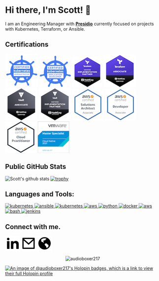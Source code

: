 # Hi there, I'm Scott! 👋

I am an Engineering Manager with **[Presidio](https://presidio.com/)** currently focused on projects with Kubernetes, Terraform, or Ansible.

## Certifications
  [![CKA](https://raw.githubusercontent.com/audioboxer217/audioboxer217/master/certs/cka.png)](https://www.credly.com/badges/922356d4-fb6b-42dc-b475-dad0c0532dd3/public_url)
  [![CKAD](https://raw.githubusercontent.com/audioboxer217/audioboxer217/master/certs/ckad.png)](https://www.credly.com/badges/9df4e58d-b065-4b0f-8702-155310058caa/public_url)
  [![Terraform CHIP](https://raw.githubusercontent.com/audioboxer217/audioboxer217/master/certs/tf-chip.png)](https://www.credly.com/badges/97fc3c3d-1518-4a2a-9489-946e7ef616ac/public_url)
  [![Terraform Associate](https://raw.githubusercontent.com/audioboxer217/audioboxer217/master/certs/tf.png)](https://www.credly.com/badges/55293484-eda3-4c5c-87f7-c4d86e455b69/public_url)
  [![Vault Associate](https://raw.githubusercontent.com/audioboxer217/audioboxer217/master/certs/vault.png)](https://www.credly.com/badges/328c4608-7b47-4648-88e4-2deb3f6fa54a/public_url)
  [![Vault CHIP](https://raw.githubusercontent.com/audioboxer217/audioboxer217/master/certs/vault-chip.png)](https://www.credly.com/badges/e1b75daf-9730-4857-a938-a34e38454c17/public_url)
  [![AWS Solutions Architect Associate](https://raw.githubusercontent.com/audioboxer217/audioboxer217/master/certs/aws_saa.png)](https://www.credly.com/badges/d5c957f8-b9ec-4714-b9a6-ff32938eee87/public_url)
  [![AWS Developer Associate](https://raw.githubusercontent.com/audioboxer217/audioboxer217/master/certs/aws_da.png)](https://www.credly.com/badges/efcef512-45ba-4d79-8f2f-136b97201c9a/public_url")
  [![AWS Cloud Practioner](https://raw.githubusercontent.com/audioboxer217/audioboxer217/master/certs/aws_cp.png)](https://www.credly.com/badges/4b05d6c0-2bc5-44e8-a865-2b1a44efc1f7/public_url)
  [![VMware Certified Master Specialist - Cloud Native 2021](https://raw.githubusercontent.com/audioboxer217/audioboxer217/master/certs/vmw_ms_cloud-native.png)](https://www.credly.com/badges/92edb696-b4ab-425d-b82d-cac4b370c295/public_url)


## Public GitHub Stats
  
![Scott's github stats](https://github-readme-stats.vercel.app/api?username=audioboxer217&show_icons=true)
[![trophy](https://github-profile-trophy.vercel.app/?username=audioboxer217&rank=SSS,SS,S,AAA,AA,A,B)](https://github.com/ryo-ma/github-profile-trophy)

## Languages and Tools:
<p align="left">
  <a href="https://kubernetes.io" target="_blank" rel="noreferrer"> <img src="https://www.vectorlogo.zone/logos/kubernetes/kubernetes-icon.svg" alt="kubernetes" width="40" height="40"/> </a>
  <a href="https://ansible.com" target="_blank" rel="noreferrer"> <img src="https://cdn.jsdelivr.net/gh/devicons/devicon/icons/ansible/ansible-original.svg" alt="ansible" width="40" height="40"/> </a>
  <a href="https://terraform.io" target="_blank" rel="noreferrer"> <img src="https://cdn.jsdelivr.net/gh/devicons/devicon/icons/terraform/terraform-original.svg" alt="kubernetes" width="40" height="40"/> </a>
  <a href="https://packer.io" target="_blank" rel="noreferrer"> <img src="https://cdn.jsdelivr.net/gh/devicons/devicon/icons/packer/packer-original.svg" alt="aws" width="40" height="40"/> </a>
  <a href="https://www.python.org" target="_blank" rel="noreferrer"> <img src="https://cdn.jsdelivr.net/gh/devicons/devicon/icons/python/python-original.svg" alt="python" width="40" height="40"/> </a> 
  <a href="https://www.docker.com/" target="_blank" rel="noreferrer"> <img src="https://cdn.jsdelivr.net/gh/devicons/devicon/icons/docker/docker-original-wordmark.svg" alt="docker" width="40" height="40"/> </a>
  <a href="https://aws.amazon.com" target="_blank" rel="noreferrer"> <img src="https://cdn.jsdelivr.net/gh/devicons/devicon/icons/amazonwebservices/amazonwebservices-original.svg" alt="aws" width="40" height="40"/> </a>
  <a href="https://www.gnu.org/software/bash/" target="_blank" rel="noreferrer"> <img src="https://cdn.jsdelivr.net/gh/devicons/devicon/icons/bash/bash-original.svg" alt="bash" width="40" height="40"/> </a>
  <a href="https://www.jenkins.io" target="_blank" rel="noreferrer"> <img src="https://cdn.jsdelivr.net/gh/devicons/devicon/icons/jenkins/jenkins-original.svg" alt="jenkins" width="40" height="40"/> </a>
</p>

## Connect with me.
<a href="https://www.linkedin.com/in/scotteppler/" alt="Linkedin"><img src="https://raw.githubusercontent.com/audioboxer217/audioboxer217/140586eea371d31fc4ce635ed3ede770916b1226/img/linkedin.svg"></a>
<a href="mailto:kscotteppler@gmail.com" alt="Mail"><img src="https://raw.githubusercontent.com/audioboxer217/audioboxer217/140586eea371d31fc4ce635ed3ede770916b1226/img/mail.svg"></a>
<a href="https://kseppler.com" alt="Website"><img src="https://raw.githubusercontent.com/audioboxer217/audioboxer217/d5ef488041c4bf3020c0aac79dd1f37ef8ce9b76/img/website.svg"></a>

<p align="center"> <img src="https://komarev.com/ghpvc/?username=audioboxer217&label=Profile%20views&color=0e75b6&style=flat" alt="audioboxer217" /> </p>

[![An image of @audioboxer217's Holopin badges, which is a link to view their full Holopin profile](https://holopin.me/audioboxer217)](https://holopin.io/@audioboxer217)
